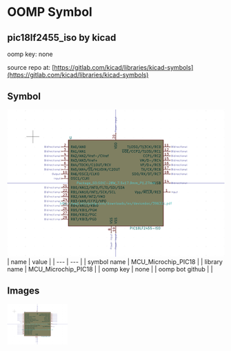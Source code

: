 # OOMP Symbol  
## pic18lf2455_iso  by kicad  
  
oomp key: none  
  
source repo at: [https://gitlab.com/kicad/libraries/kicad-symbols](https://gitlab.com/kicad/libraries/kicad-symbols)  
## Symbol  
  
[![working.png](working_600.png)](working.png)  
| name | value | 
| --- | --- | 
| symbol name | MCU_Microchip_PIC18 | 
| library name | MCU_Microchip_PIC18 | 
| oomp key | none | 
| oomp bot github |  | 
## Images  
  
[![working.png](working_140.png)](working.png)  

